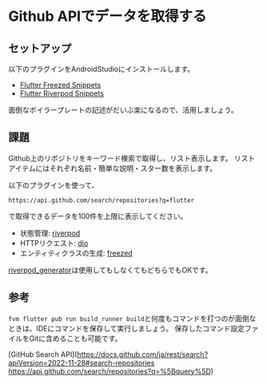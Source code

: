 # Github APIでデータを取得する

## セットアップ

以下のプラグインをAndroidStudioにインストールします。
- [Flutter Freezed Snippets](https://plugins.jetbrains.com/plugin/18258-flutter-freezed-snippets)
- [Flutter Riverpod Snippets](https://plugins.jetbrains.com/plugin/14641-flutter-riverpod-snippets)

面倒なボイラープレートの記述がだいぶ楽になるので、活用しましょう。

## 課題
Github上のリポジトリをキーワード検索で取得し、リスト表示します。
リストアイテムにはそれぞれ名前・簡単な説明・スター数を表示します。

以下のプラグインを使って、

`https://api.github.com/search/repositories?q=flutter`

で取得できるデータを100件を上限に表示してください。

- 状態管理: [riverpod](https://riverpod.dev/)
- HTTPリクエスト: [dio](https://pub.dev/packages/dio)
- エンティティクラスの生成: [freezed](https://pub.dev/packages/freezed) 

[riverpod_generator](https://pub.dev/packages/riverpod_generator)は使用してもしなくてもどちらでもOKです。

## 参考

`fvm flutter pub run build_runner build`と何度もコマンドを打つのが面倒なときは、IDEにコマンドを保存して実行しましょう。
保存したコマンド設定ファイルをGitに含めることも可能です。

[GitHub Search API](https://docs.github.com/ja/rest/search?apiVersion=2022-11-28#search-repositories
https://api.github.com/search/repositories?q=%5Bquery%5D)